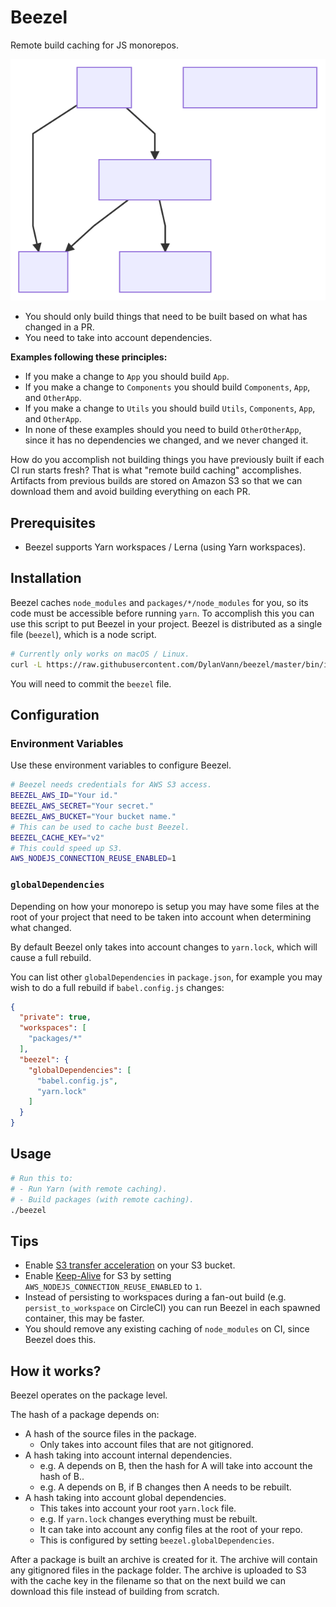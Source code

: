 # Beezel

Remote build caching for JS monorepos.

![](./docs/monorepo.svg)

- You should only build things that need to be built based on what has changed in a PR.
- You need to take into account dependencies.

**Examples following these principles:**

- If you make a change to `App` you should build `App`.
- If you make a change to `Components` you should build `Components`, `App`, and `OtherApp`.
- If you make a change to `Utils` you should build `Utils`, `Components`, `App`, and `OtherApp`.
- In none of these examples should you need to build `OtherOtherApp`, since it has no dependencies we changed, and we never changed it.

How do you accomplish not building things you have previously built if each CI run starts fresh? That is what "remote build caching" accomplishes. Artifacts from previous builds are stored on Amazon S3 so that we can download them and avoid building everything on each PR.

## Prerequisites

- Beezel supports Yarn workspaces / Lerna (using Yarn workspaces).

## Installation

Beezel caches `node_modules` and `packages/*/node_modules` for you, so its code must be accessible before running `yarn`.
To accomplish this you can use this script to put Beezel in your project. Beezel is distributed as a single file (`beezel`), which is a node script.

```bash
# Currently only works on macOS / Linux.
curl -L https://raw.githubusercontent.com/DylanVann/beezel/master/bin/install | node
```

You will need to commit the `beezel` file.

## Configuration

### Environment Variables

Use these environment variables to configure Beezel.

```bash
# Beezel needs credentials for AWS S3 access.
BEEZEL_AWS_ID="Your id."
BEEZEL_AWS_SECRET="Your secret."
BEEZEL_AWS_BUCKET="Your bucket name."
# This can be used to cache bust Beezel.
BEEZEL_CACHE_KEY="v2"
# This could speed up S3.
AWS_NODEJS_CONNECTION_REUSE_ENABLED=1
```

### `globalDependencies`

Depending on how your monorepo is setup you may have some files at the root of your project that need to be taken into account when determining what changed.

By default Beezel only takes into account changes to `yarn.lock`, which will cause a full rebuild.

You can list other `globalDependencies` in `package.json`, for example you may wish to do a full rebuild if `babel.config.js` changes:

```json
{
  "private": true,
  "workspaces": [
    "packages/*"
  ],
  "beezel": {
    "globalDependencies": [
      "babel.config.js",
      "yarn.lock"
    ]
  }
}
```

## Usage

```bash
# Run this to:
# - Run Yarn (with remote caching).
# - Build packages (with remote caching).
./beezel
```

## Tips

- Enable [S3 transfer acceleration](https://docs.aws.amazon.com/AmazonS3/latest/dev/transfer-acceleration.html) on your S3 bucket.
- Enable [Keep-Alive](https://docs.aws.amazon.com/sdk-for-javascript/v2/developer-guide/node-reusing-connections.html) for S3 by setting `AWS_NODEJS_CONNECTION_REUSE_ENABLED` to `1`.
- Instead of persisting to workspaces during a fan-out build (e.g. `persist_to_workspace` on CircleCI) you can run Beezel in each spawned container, this may be faster.
- You should remove any existing caching of `node_modules` on CI, since Beezel does this.

## How it works?

Beezel operates on the package level.

The hash of a package depends on:

- A hash of the source files in the package.
  - Only takes into account files that are not gitignored.
- A hash taking into account internal dependencies.
  - e.g. A depends on B, then the hash for A will take into account the hash of B..
  - e.g. A depends on B, if B changes then A needs to be rebuilt.
- A hash taking into account global dependencies.
  - This takes into account your root `yarn.lock` file.
  - e.g. If `yarn.lock` changes everything must be rebuilt.
  - It can take into account any config files at the root of your repo.
  - This is configured by setting `beezel.globalDependencies`.

After a package is built an archive is created for it.
The archive will contain any gitignored files in the package folder.
The archive is uploaded to S3 with the cache key in the filename so that on the next build we can download this file instead of building from scratch.
